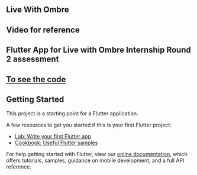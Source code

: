 ## Live With Ombre

## Video for reference
 
 ## Flutter App for Live with Ombre Internship Round 2 assessment
 ## [To see the code](https://github.com/mad-skull/Ombre)

## Getting Started

This project is a starting point for a Flutter application.

A few resources to get you started if this is your first Flutter project:

- [Lab: Write your first Flutter app](https://flutter.dev/docs/get-started/codelab)
- [Cookbook: Useful Flutter samples](https://flutter.dev/docs/cookbook)

For help getting started with Flutter, view our
[online documentation](https://flutter.dev/docs), which offers tutorials,
samples, guidance on mobile development, and a full API reference.
